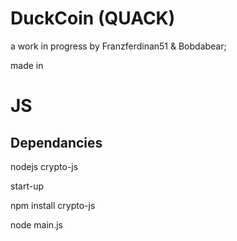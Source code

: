 # DuckCoin (QUACK)
a work in progress by Franzferdinan51 & Bobdabear;

made in <h1>JS</h1>

<h2>Dependancies</h2>

nodejs
crypto-js

start-up

npm install crypto-js<br>

node main.js
